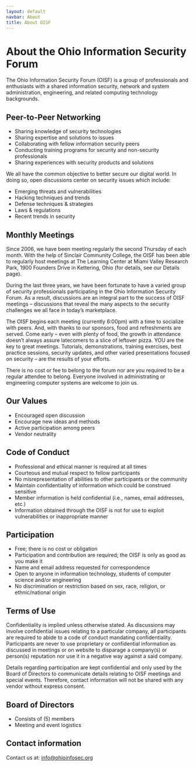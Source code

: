 ```yaml
---
layout: default
navbar: About
title: About OISF
---
```


# About the Ohio Information Security Forum

The Ohio Information Security Forum (OISF) is a group of professionals and
enthusiasts with a shared information security, network and system
administration, engineering, and related computing technology backgrounds.

## Peer-to-Peer Networking

* Sharing knowledge of security technologies
* Sharing expertise and solutions to issues
* Collaborating with fellow information security peers
* Conducting training programs for security and non-security professionals
* Sharing experiences with security products and solutions

We all have the common objective to better secure our digital world. In doing
so, open discussions center on security issues which include:

* Emerging threats and vulnerabilities
* Hacking techniques and trends
* Defense techniques & strategies
* Laws & regulations
* Recent trends in security

## Monthly Meetings

Since 2006, we have been meeting regularly the second Thursday of each month.
With the help of Sinclair Community College, the OISF has been able to regularly
host meetings at The Learning Center at Miami Valley Research Park, 1900
Founders Drive in Kettering, Ohio (for details, see our Details page).

During the last three years, we have been fortunate to have a varied group of
security professionals participating in the Ohio Information Security Forum. As
a result, discussions are an integral part to the success of OISF meetings –
discussions that reveal the many aspects to the security challenges we all face
in today’s marketplace.

The OISF begins each meeting (currently 6:00pm) with a time to socialize with
peers. And, with thanks to our sponsors, food and refreshments are served. Come
early – even with plenty of food, the growth in attendance doesn’t always assure
latecomers to a slice of leftover pizza. YOU are the key to great meetings.
Tutorials, demonstrations, training exercises, best practice sessions, security
updates, and other varied presentations focused on security – are the results of
your efforts.

There is no cost or fee to belong to the forum nor are you required to be a
regular attendee to belong. Everyone involved in administrating or engineering
computer systems are welcome to join us.

## Our Values

* Encouraged open discussion
* Encourage new ideas and methods
* Active participation among peers
* Vendor neutrality

## Code of Conduct

* Professional and ethical manner is required at all times
* Courteous and mutual respect to fellow participants
* No misrepresentation of abilities to other participants or the community
* Maintain confidentiality of information which could be construed sensitive
* Member information is held confidential (i.e., names, email addresses, etc.)
* Information obtained through the OISF is not for use to exploit vulnerabilities or inappropriate manner

## Participation

* Free; there is no cost or obligation
* Participation and contribution are required; the OISF is only as good as you make it
* Name and email address requested for correspondence
* Open to anyone in information technology, students of computer science and/or engineering
* No discrimination or restriction based on sex, race, religion, or ethnic/national origin

## Terms of Use

Confidentiality is implied unless otherwise stated. As discussions may involve
confidential issues relating to a particular company, all participants are
required to abide to a code of conduct mandating confidentiality. Participants
are never to use proprietary or confidential information as discussed in
meetings or on website to disparage a company(s) or person(s) reputation nor use
it in a negative way against a said company.

Details regarding participation are kept confidential and only used by the Board
of Directors to communicate details relating to OISF meetings and special
events. Therefore, contact information will not be shared with any vendor
without express consent.

## Board of Directors

* Consists of (5) members
* Meeting and event logistics

## Contact information

Contact us at: [info@ohioinfosec.org](mailto:info@ohioinfosec.org)
